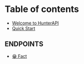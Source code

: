 # Table of contents

* [Welcome to HunterAPI](README.md)
* [Quick Start](2\_quick\_start.md)

## ENDPOINTS

* [😁 Fact](endpoints/fact.md)
